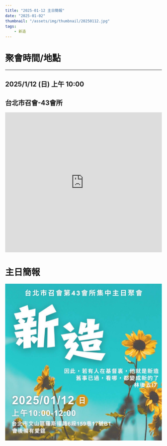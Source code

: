 ```yaml
---
title: "2025-01-12 主日簡報"
date: "2025-01-02"
thumbnail: "/assets/img/thumbnail/20250112.jpg"
tags:
    - 新造
---
```


# 聚會時間/地點
___

## 2025/1/12 (日) 上午 10:00

## 台北市召會-43會所
<iframe src="https://www.google.com/maps/embed?pb=!1m18!1m12!1m3!1d1861.018064677444!2d121.54127558199755!3d24.99750156997027!2m3!1f0!2f0!3f0!3m2!1i1024!2i768!4f13.1!3m3!1m2!1s0x3442aa037a04bf63%3A0xca07e92f33867207!2z5Y-w5YyX5biC5Y-s5pyD56ys5Zub5Y2B5LiJ6IGa5pyD5omA!5e0!3m2!1szh-TW!2stw!4v1729835929402!5m2!1szh-TW!2stw" width="100%" height="450" style="border:0;" allowfullscreen="" loading="lazy" referrerpolicy="no-referrer-when-downgrade"></iframe>

# 主日簡報

<img src="/assets/img/thumbnail/20250112.jpg" alt="新造" style="box-shadow: 5px 5px 10px \#888;">

